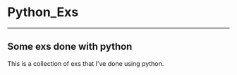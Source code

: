 # Python_Exs

---
<h2>Some exs done with python</h2>

This is a collection of exs that I've done using python.
